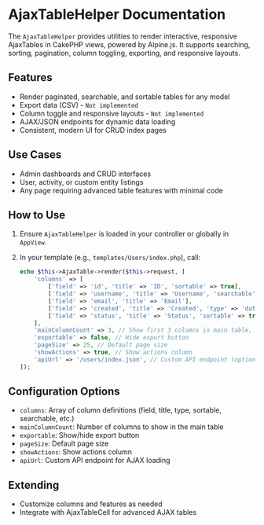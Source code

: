 # AjaxTableHelper Documentation

The `AjaxTableHelper` provides utilities to render interactive, responsive AjaxTables in CakePHP views, powered by Alpine.js. It supports searching, sorting, pagination, column toggling, exporting, and responsive layouts.

## Features

- Render paginated, searchable, and sortable tables for any model
- Export data (CSV) - `Not implemented`
- Column toggle and responsive layouts - `Not implemented`
- AJAX/JSON endpoints for dynamic data loading
- Consistent, modern UI for CRUD index pages

## Use Cases

- Admin dashboards and CRUD interfaces
- User, activity, or custom entity listings
- Any page requiring advanced table features with minimal code

## How to Use

1. Ensure `AjaxTableHelper` is loaded in your controller or globally in `AppView`.
2. In your template (e.g., `templates/Users/index.php`), call:

   ```php
   echo $this->AjaxTable->render($this->request, [
       'columns' => [
           ['field' => 'id', 'title' => 'ID', 'sortable' => true],
           ['field' => 'username', 'title' => 'Username', 'searchable' => true],
           ['field' => 'email', 'title' => 'Email'],
           ['field' => 'created', 'title' => 'Created', 'type' => 'date'],
           ['field' => 'status', 'title' => 'Status', 'sortable' => true, 'searchable' => true],
       ],
       'mainColumnCount' => 3, // Show first 3 columns in main table, rest as expandable
       'exportable' => false, // Hide export button
       'pageSize' => 25, // Default page size
       'showActions' => true, // Show actions column
       'apiUrl' => '/users/index.json', // Custom API endpoint (optional)
   ]);
   ```

## Configuration Options

- `columns`: Array of column definitions (field, title, type, sortable, searchable, etc.)
- `mainColumnCount`: Number of columns to show in the main table
- `exportable`: Show/hide export button
- `pageSize`: Default page size
- `showActions`: Show actions column
- `apiUrl`: Custom API endpoint for AJAX loading

## Extending

- Customize columns and features as needed
- Integrate with AjaxTableCell for advanced AJAX tables
